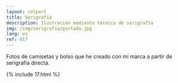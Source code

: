 ```yaml
---
layout: colport
title: Serigrafía
description: Ilustración mediante técnica de serigrafía
img: /img/serigrafia/portada.jpg
lang: es
ref: 017
---
```


Fotos de camisetas y bolso que he creado con mi marca a partir de serigrafía directa.

{% include 17.html %}